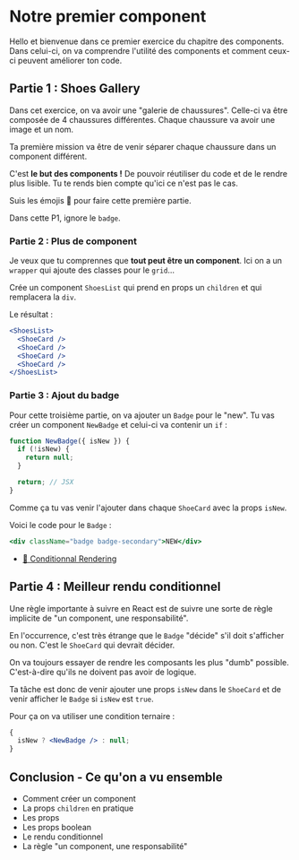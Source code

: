 # Notre premier component

Hello et bienvenue dans ce premier exercice du chapitre des components. Dans celui-ci, on va comprendre l'utilité des components et comment ceux-ci peuvent améliorer ton code.

## Partie 1 : Shoes Gallery

Dans cet exercice, on va avoir une "galerie de chaussures". Celle-ci va être composée de 4 chaussures différentes. Chaque chaussure va avoir une image et un nom.

Ta première mission va être de venir séparer chaque chaussure dans un component différent.

C'est **le but des components !** De pouvoir réutiliser du code et de le rendre plus lisible. Tu te rends bien compte qu'ici ce n'est pas le cas.

Suis les émojis 🦁 pour faire cette première partie.

Dans cette P1, ignore le `badge`.

### Partie 2 : Plus de component

Je veux que tu comprennes que **tout peut être un component**. Ici on a un `wrapper` qui ajoute des classes pour le `grid`...

Crée un component `ShoesList` qui prend en props un `children` et qui remplacera la `div`.

Le résultat :

```jsx
<ShoesList>
  <ShoeCard />
  <ShoeCard />
  <ShoeCard />
  <ShoeCard />
</ShoesList>
```

### Partie 3 : Ajout du badge

Pour cette troisième partie, on va ajouter un `Badge` pour le "new". Tu vas créer un component `NewBadge` et celui-ci va contenir un `if` :

```jsx
function NewBadge({ isNew }) {
  if (!isNew) {
    return null;
  }

  return; // JSX
}
```

Comme ça tu vas venir l'ajouter dans chaque `ShoeCard` avec la props `isNew`.

Voici le code pour le `Badge` :

```jsx
<div className="badge badge-secondary">NEW</div>
```

- [📖 Conditionnal Rendering](https://react.dev/learn/conditional-rendering)

## Partie 4 : Meilleur rendu conditionnel

Une règle importante à suivre en React est de suivre une sorte de règle implicite de "un component, une responsabilité".

En l'occurrence, c'est très étrange que le `Badge` "décide" s'il doit s'afficher ou non. C'est le `ShoeCard` qui devrait décider.

On va toujours essayer de rendre les composants les plus "dumb" possible. C'est-à-dire qu'ils ne doivent pas avoir de logique.

Ta tâche est donc de venir ajouter une props `isNew` dans le `ShoeCard` et de venir afficher le `Badge` si `isNew` est `true`.

Pour ça on va utiliser une condition ternaire :

```jsx
{
  isNew ? <NewBadge /> : null;
}
```

## Conclusion - Ce qu'on a vu ensemble

- Comment créer un component
- La props `children` en pratique
- Les props
- Les props boolean
- Le rendu conditionnel
- La règle "un component, une responsabilité"
